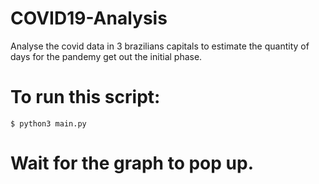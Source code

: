 # COVID19-Analysis
Analyse the covid data in 3 brazilians capitals to estimate the quantity of days for the pandemy get out the initial phase.

# To run this script:

```
$ python3 main.py
```

# Wait for the graph to pop up.

